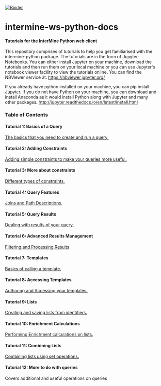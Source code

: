 [![Binder](https://mybinder.org/badge.svg)](https://mybinder.org/v2/gh/intermine/intermine-ws-python-docs/master)

# intermine-ws-python-docs
#### Tutorials for the InterMine Python web client

This repository comprises of tutorials to help you get familiarised with the intermine-python package. The tutorials are in the form of Jupyter-Notebooks. You can either install Jupyter on your machine, download the tutorials and then run them on your local machine or you can use Jupyter's notebook viewer facility to view the tutorials online. 
You can find the NBViewer service at: https://nbviewer.jupyter.org/

If you already have python installed on your machine, you can pip install Jupyter. If you do not have Python on your machine, you can download and install Anaconda as it would install Python along with Jupyter and many other packages. 
http://jupyter.readthedocs.io/en/latest/install.html


### Table of Contents
#### Tutorial 1: Basics of a Query
[The basics that you need to create and run a query.](01-tutorial.ipynb)

#### Tutorial 2: Adding Constraints
[Adding simple constraints to make your queries more useful.](02-tutorial.ipynb)

#### Tutorial 3: More about constraints
[Different types of constraints.](03-tutorial.ipynb)

#### Tutorial 4: Query Features
[Joins and Path Descriptions.](04-tutorial.ipynb)


#### Tutorial 5: Query Results
[Dealing with results of your query.](05-tutorial.ipynb)

#### Tutorial 6: Advanced Results Management
[Filtering and Processing Results](06-tutorial.ipynb)

#### Tutorial 7: Templates
[Basics of calling a template.](07-tutorial.ipynb)

#### Tutorial 8: Accessing Templates
[Authoring and Accessing your templates.](08-tutorial.ipynb)

#### Tutorial 9: Lists
[Creating and saving lists from identifiers.](09-tutorial.ipynb)

#### Tutorial 10: Enrichment Calculations
[Performing Enrichment calculations on lists.](10-tutorial.ipynb)

#### Tutorial 11: Combining Lists
[Combining lists using set operations.](11-tutorial.ipynb) 


#### Tutorial 12: More to do with queries
Covers additional and useful operations on queries
